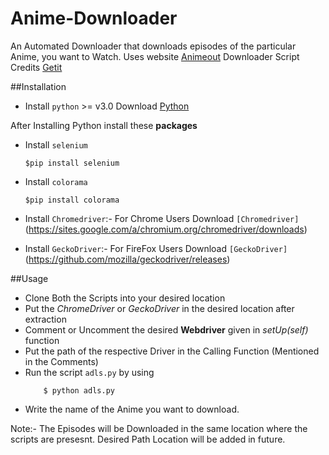 # Anime-Downloader

An Automated Downloader that downloads episodes of the particular Anime, you want to Watch. Uses website [Animeout](http://www.Animeout.xyz)
Downloader Script Credits [Getit](http://www.github.com/ankitjain28may/getit)

##Installation

* Install `python` >= v3.0
	Download [Python](https://www.python.org/downloads/)

After Installing Python install these **packages**

* Install `selenium`

	```shell
	$pip install selenium
	```

* Install `colorama`
	
	```shell
	$pip install colorama
	```

* Install `Chromedriver`:- For Chrome Users
	Download `[Chromedriver]`(https://sites.google.com/a/chromium.org/chromedriver/downloads)

* Install `GeckoDriver`:- For FireFox Users
	Download `[GeckoDriver]`(https://github.com/mozilla/geckodriver/releases)


##Usage

* Clone Both the Scripts into your desired location
* Put the _ChromeDriver_ or _GeckoDriver_ in the desired location after extraction
* Comment or Uncomment the desired **Webdriver** given in _setUp(self)_ function
* Put the path of the respective Driver in the Calling Function (Mentioned in the Comments)
* Run the script `adls.py` by using 
	```shell
		$ python adls.py
	```
* Write the name of the Anime you want to download.

Note:- The Episodes will be Downloaded in the same location where the scripts are presesnt. Desired Path Location will be added in future.
